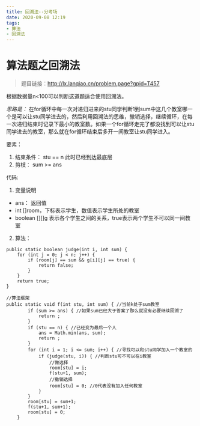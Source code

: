 ```yaml
---
title: 回溯法--分考场
date: 2020-09-08 12:19
tags:
- 算法
- 回溯法
---
```


# 算法题之回溯法

>题目链接：http://lx.lanqiao.cn/problem.page?gpid=T457

根据数据量n<100可以判断这道题适合使用回溯法。

*思路是：*
    在for循环中每一次对递归进来的stu同学判断1到sum中这几个教室哪一个是可以让stu同学进去的，然后利用回溯法的思维，撤销选择，继续循环，在每一次递归结束时记录下最小的教室数。如果一个for循环走完了都没找到可以让stu同学进去的教室，那么就在for循环结束后多开一间教室让stu同学进入。

要素：
1. 结束条件： stu == n 此时已经到达最底层
2. 剪枝： sum >= ans

代码:
1. 变量说明
+ ans： 返回值
+ int []room，下标表示学生，数值表示学生所处的教室
+ boolean [][]g 表示各个学生之间的关系，true表示两个学生不可以同一间教室
2. 算法：
```
public static boolean judge(int i, int sum) {
    for (int j = 0; j < n; j++) {
        if (room[j] == sum && g[i][j] == true) {
            return false;
        }
    }
    return true;
}

//算法框架
public static void f(int stu, int sum) { //当前k处于sum教室
    	if (sum >= ans) { //如果sum已经大于答案了那么就没有必要继续回溯了
    		return ;
    	}
    	if (stu == n) { //已经变为最后一个人
    		ans = Math.min(ans, sum);
    		return ;
    	}
    	for (int i = 1; i <= sum; i++) { //寻找可以和stu同学加入一个教室的
    		if (judge(stu, i)) { //判断stu可不可以在i教室
    			//做选择
    			room[stu] = i;
    			f(stu+1, sum);
    			//撤销选择
    			room[stu] = 0; //0代表没有加入任何教室
    		} 
    	}
    	room[stu] = sum+1;
    	f(stu+1, sum+1);
    	room[stu] = 0;
    }
```